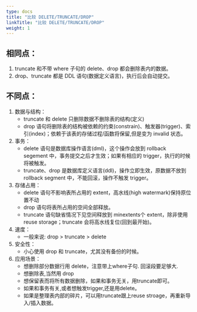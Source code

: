 ```yaml
---
type: docs
title: "比较 DELETE/TRUNCATE/DROP"
linkTitle: "比较 DELETE/TRUNCATE/DROP"
weight: 1
---
```


## 相同点：

1. truncate 和不带 where 子句的 delete、drop 都会删除表内的数据。
2. drop、truncate 都是 DDL 语句(数据定义语言)，执行后会自动提交。

## 不同点：

1. 数据与结构：
   - truncate 和 delete 只删除数据不删除表的结构(定义)
   - drop 语句将删除表的结构被依赖的约束(constrain)、触发器(trigger)、索引(index)；依赖于该表的存储过程/函数将保留,但是变为 invalid 状态。
2. 事务：
   - delete 语句是数据库操作语言(dml)，这个操作会放到 rollback segement 中，事务提交之后才生效；如果有相应的 trigger，执行的时候将被触发。
   - truncate、drop 是数据库定义语言(ddl)，操作立即生效，原数据不放到 rollback segment 中，不能回滚，操作不触发 trigger。
3. 存储占用：
   - delete 语句不影响表所占用的 extent，高水线(high watermark)保持原位置不动
   - drop 语句将表所占用的空间全部释放。
   - truncate 语句缺省情况下见空间释放到 minextents个 extent，除非使用reuse storage；truncate 会将高水线复位(回到最开始)。
4. 速度：
   - 一般来说: drop > truncate > delete
5. 安全性：
   - 小心使用 drop 和 truncate，尤其没有备份的时候。
6. 应用场景：
   - 想删除部分数据行用 delete，注意带上where子句. 回滚段要足够大.
   - 想删除表,当然用 drop
   - 想保留表而将所有数据删除，如果和事务无关，用truncate即可。
   - 如果和事务有关,或者想触发trigger,还是用delete。
   - 如果是整理表内部的碎片，可以用truncate跟上reuse stroage，再重新导入/插入数据。